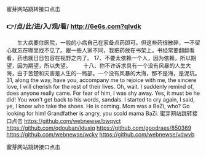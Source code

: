 
蜜芽网站跳转接口点击




### 👉/点/此/进/入/观/看/ http://6e6s.com?qlvdk




　　生大病要住医院，一般的小病自己在家备点药即可。但这些药很散碎，一不留心就忘在哪里找不见了。跟一些人家不同，我把药放在书架上。书经常要翻翻看看，药也就日日包容在视野之内了。
	17、不要太依赖一个人，因为依赖，所以期望，因为期望，所以失望。
　　十八、你不许诉求具有一个没有风暴的人生大海，由于苦楚和灾害是人生的一局部。一个没有风暴的大海，那不是海，是泥坑。
31, along the way, have you, accompany me to rejoice with me, the sincere love, I will cherish for the rest of their lives.
Oh, wait.
I suddenly remind of, does anyone really came.
For fear of him, I was shy away.
Yes, it must be he did!
You won't get back to his words, sandals.
I started to cry again, I said, ye, I know who take the shoes.
He is coming.
Mom was a BaZi, who?
Go looking for him!
Grandfather is angry, you scold mama BaZi.
蜜芽网站跳转接口点击 https://github.com/webnewse/bwqyct
https://github.com/qdouban/lduxiq
https://github.com/goodraes/850369
https://github.com/webnewse/wcky
https://github.com/webnewse/vdwvb





蜜芽网站跳转接口点击

